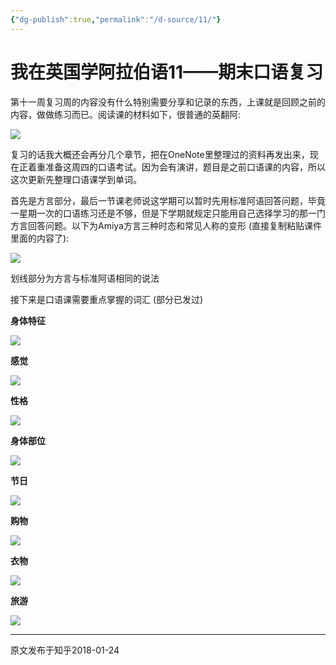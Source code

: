 ```yaml
---
{"dg-publish":true,"permalink":"/d-source/11/"}
---
```


# 我在英国学阿拉伯语11——期末口语复习

第十一周复习周的内容没有什么特别需要分享和记录的东西，上课就是回顾之前的内容，做做练习而已。阅读课的材料如下，很普通的英翻阿:

![](https://pic3.zhimg.com/80/v2-7b0816a61fd6f1309b4d016b0264b9ca_720w.webp)

复习的话我大概还会再分几个章节，把在OneNote里整理过的资料再发出来，现在正着重准备这周四的口语考试。因为会有演讲，题目是之前口语课的内容，所以这次更新先整理口语课学到单词。

  

首先是方言部分，最后一节课老师说这学期可以暂时先用标准阿语回答问题，毕竟一星期一次的口语练习还是不够，但是下学期就规定只能用自己选择学习的那一门方言回答问题。以下为Amiya方言三种时态和常见人称的变形 (直接复制粘贴课件里面的内容了):

![](https://pic2.zhimg.com/80/v2-753ba9f6600400b7e31e5f3ef42eab71_720w.webp)

划线部分为方言与标准阿语相同的说法

  

接下来是口语课需要重点掌握的词汇 (部分已发过)

**身体特征**

![](https://pic4.zhimg.com/80/v2-67018f647b148a1ca86daf1c1ad548db_720w.webp)

**感觉**

![](https://pic2.zhimg.com/80/v2-510dc93919fad553454987d6a8ac3b3d_720w.webp)

**性格**

![](https://pic4.zhimg.com/80/v2-9c297556e132a2d5614c827cc7e1f667_720w.webp)

**身体部位**

![](https://pic2.zhimg.com/80/v2-88f8ec08edc714daaf90b78f6f66c375_720w.webp)

**节日**

![](https://pic2.zhimg.com/80/v2-6abb6c78c00f0c400baf1931d3e47d99_720w.webp)

**购物**

![](https://pic3.zhimg.com/80/v2-605bcd22edd5ce4dc7f4b8abc1675652_720w.webp)

**衣物**

![](https://pic4.zhimg.com/80/v2-6bae7d9bfc286d4a8f8292ab55610f3f_720w.webp)

**旅游**

![](https://pic2.zhimg.com/80/v2-855b00fdac43d4382a46434b47bac47d_720w.webp)

---
原文发布于知乎2018-01-24